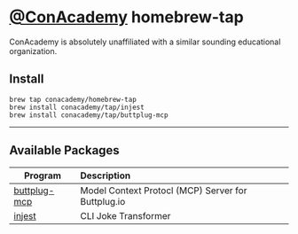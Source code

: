 # [@ConAcademy](https://github.com/conacademy) homebrew-tap

ConAcademy is absolutely unaffiliated with a similar sounding educational organization.


## Install

```
brew tap conacademy/homebrew-tap
brew install conacademy/tap/injest
brew install conacademy/tap/buttplug-mcp
```

----

## Available Packages

| Program |Description |
| ----------- | :--------------- |
| [buttplug-mcp](https://github.com/conacademy/buttplug-mcp) | Model Context Protocl (MCP) Server for Buttplug.io |
| [injest](https://github.com/conacademy/injest) |CLI Joke Transformer |
